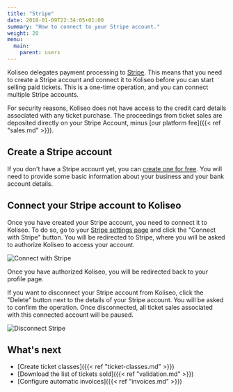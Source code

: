 ```yaml
---
title: "Stripe"
date: 2018-01-09T22:34:05+01:00
summary: "How to connect to your Stripe account."
weight: 20
menu:
  main:
    parent: users
---
```


Koliseo delegates payment processing to [Stripe](https://stripe.com/). This means that you need to create a Stripe account and connect it to Koliseo before you can start selling paid tickets. This is a one-time operation, and you can connect multiple Stripe accounts.

For security reasons, Koliseo does not have access to the credit card details associated with any ticket purchase. The proceedings from ticket sales are deposited directly on your Stripe Account, minus [our platform fee]({{< ref "sales.md" >}}).

## Create a Stripe account

If you don't have a Stripe account yet, you can [create one for free](https://dashboard.stripe.com/register). You will need to provide some basic information about your business and your bank account details.

## Connect your Stripe account to Koliseo

Once you have created your Stripe account, you need to connect it to Koliseo. To do so, go to your [Stripe settings page](https://koliseo.com/me/stripe-accounts) and click the "Connect with Stripe" button. You will be redirected to Stripe, where you will be asked to authorize Koliseo to access your account.

![Connect with Stripe](/img/screenshots/users/connect-stripe.avif)

Once you have authorized Koliseo, you will be redirected back to your profile page.

If you want to disconnect your Stripe account from Koliseo, click the "Delete" button next to the details of your Stripe account. You will be asked to confirm the operation. Once disconnected, all ticket sales associated with this connected account will be paused.

![Disconnect Stripe](/img/screenshots/users/disconnect-stripe.avif)

## What's next

- [Create ticket classes]({{< ref "ticket-classes.md" >}})
- [Download the list of tickets sold]({{< ref "validation.md" >}})
- [Configure automatic invoices]({{< ref "invoices.md" >}})
